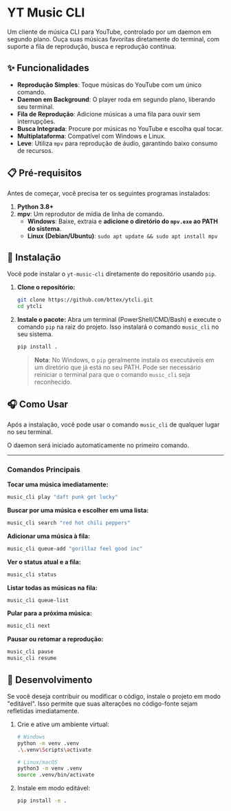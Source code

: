 # YT Music CLI

Um cliente de música CLI para YouTube, controlado por um daemon em segundo plano. Ouça suas músicas favoritas diretamente do terminal, com suporte a fila de reprodução, busca e reprodução contínua.

 <!-- Substitua pelo link de uma imagem/gif de exemplo -->

## ✨ Funcionalidades

*   **Reprodução Simples**: Toque músicas do YouTube com um único comando.
*   **Daemon em Background**: O player roda em segundo plano, liberando seu terminal.
*   **Fila de Reprodução**: Adicione músicas a uma fila para ouvir sem interrupções.
*   **Busca Integrada**: Procure por músicas no YouTube e escolha qual tocar.
*   **Multiplataforma**: Compatível com Windows e Linux.
*   **Leve**: Utiliza `mpv` para reprodução de áudio, garantindo baixo consumo de recursos.

## 📋 Pré-requisitos

Antes de começar, você precisa ter os seguintes programas instalados:

1.  **Python 3.8+**
2.  **mpv**: Um reprodutor de mídia de linha de comando.
    *   **Windows**: Baixe, extraia e **adicione o diretório do `mpv.exe` ao PATH do sistema**.
    *   **Linux (Debian/Ubuntu)**: `sudo apt update && sudo apt install mpv`

## 🚀 Instalação

Você pode instalar o `yt-music-cli` diretamente do repositório usando `pip`.

1.  **Clone o repositório:**
    ```sh
    git clone https://github.com/bttex/ytcli.git
    cd ytcli
    ```

2.  **Instale o pacote:**
    Abra um terminal (PowerShell/CMD/Bash) e execute o comando `pip` na raiz do projeto. Isso instalará o comando `music_cli` no seu sistema.

    ```sh
    pip install .
    ```

    > **Nota**: No Windows, o `pip` geralmente instala os executáveis em um diretório que já está no seu PATH. Pode ser necessário reiniciar o terminal para que o comando `music_cli` seja reconhecido.

## 🎧 Como Usar

Após a instalação, você pode usar o comando `music_cli` de qualquer lugar no seu terminal.

O daemon será iniciado automaticamente no primeiro comando.

---

### Comandos Principais

**Tocar uma música imediatamente:**
```sh
music_cli play "daft punk get lucky"
```

**Buscar por uma música e escolher em uma lista:**
```sh
music_cli search "red hot chili peppers"
```

**Adicionar uma música à fila:**
```sh
music_cli queue-add "gorillaz feel good inc"
```

**Ver o status atual e a fila:**
```sh
music_cli status
```

**Listar todas as músicas na fila:**
```sh
music_cli queue-list
```

**Pular para a próxima música:**
```sh
music_cli next
```

**Pausar ou retomar a reprodução:**
```sh
music_cli pause
music_cli resume
```

## 🔧 Desenvolvimento

Se você deseja contribuir ou modificar o código, instale o projeto em modo "editável". Isso permite que suas alterações no código-fonte sejam refletidas imediatamente.

1.  Crie e ative um ambiente virtual:
    ```sh
    # Windows
    python -m venv .venv
    .\.venv\Scripts\activate

    # Linux/macOS
    python3 -m venv .venv
    source .venv/bin/activate
    ```

2.  Instale em modo editável:
    ```sh
    pip install -e .
    ```
